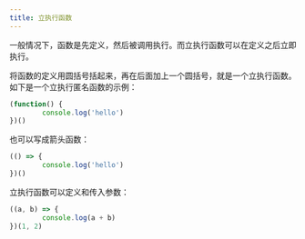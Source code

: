 ```yaml
---
title: 立执行函数
---
```



一般情况下，函数是先定义，然后被调用执行。而立执行函数可以在定义之后立即执行。

将函数的定义用圆括号括起来，再在后面加上一个圆括号，就是一个立执行函数。如下是一个立执行匿名函数的示例：

```js
(function() {
        console.log('hello')
})()
```

也可以写成箭头函数：

```js
(() => {
        console.log('hello')
})()
```

立执行函数可以定义和传入参数：

```js
((a, b) => {
        console.log(a + b)
})(1, 2)
```

